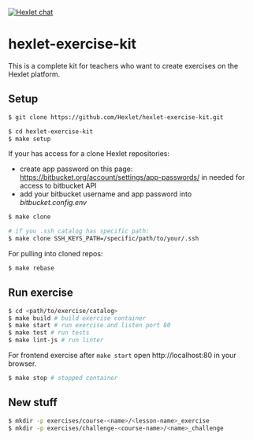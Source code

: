 [![Hexlet chat](http://slack-ru.hexlet.io/badge.svg)](http://slack-ru.hexlet.io)

# hexlet-exercise-kit

This is a complete kit for teachers who want to create exercises on the Hexlet platform.

## Setup

```sh
$ git clone https://github.com/Hexlet/hexlet-exercise-kit.git

$ cd hexlet-exercise-kit
$ make setup
```


If your has access for a clone Hexlet repositories:
* create app password on this page: https://bitbucket.org/account/settings/app-passwords/ 
  in needed for access to bitbucket API
* add your bitbucket username and app password into *bitbucket.config.env*

```sh
$ make clone

# if you .ssh catalog has specific path:
$ make clone SSH_KEYS_PATH=/specific/path/to/your/.ssh 
```

For pulling into cloned repos:
```sh
$ make rebase
```

## Run exercise

```sh
$ cd <path/to/exercise/catalog>
$ make build # build exercise container
$ make start # run exercise and listen port 80
$ make test # run tests
$ make lint-js # run linter
```

For frontend exercise after `make start` open http://localhost:80 in your browser.

```sh
$ make stop # stopped container
```


## New stuff

```sh
$ mkdir -p exercises/course-<name>/<lesson-name>_exercise
$ mkdir -p exercises/challenge-<course-name>/<name>_challenge
```

